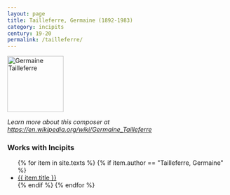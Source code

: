 ```yaml
---
layout: page
title: Tailleferre, Germaine (1892-1983)
category: incipits
century: 19-20
permalink: /tailleferre/
---
```

<a title="Photo by Aldona, CC BY-SA 4.0 via IMSLP" href="https://imslp.org/images/e/e2/G_Tailleferre.png"><img width="128" alt="Germaine Tailleferre" src="https://imslp.org/images/e/e2/G_Tailleferre.png"></a>

*Learn more about this composer at <a href="https://en.wikipedia.org/wiki/Germaine_Tailleferre" target="_blank">https://en.wikipedia.org/wiki/Germaine_Tailleferre</a>*
<br/>

### Works with Incipits
<ul class="texts">
    {% for item in site.texts %}
      {% if item.author == "Tailleferre, Germaine" %}
          <li class="text-title">
          <a href="{{ site.baseurl }}{{ item.url }}">
        {{ item.title }}
              </a>
    </li>
      {% endif %}
    {% endfor %}
</ul>
